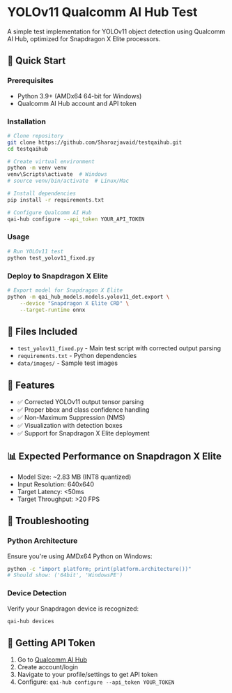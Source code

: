 # YOLOv11 Qualcomm AI Hub Test

A simple test implementation for YOLOv11 object detection using Qualcomm AI Hub, optimized for Snapdragon X Elite processors.

## 🚀 Quick Start

### Prerequisites
- Python 3.9+ (AMDx64 64-bit for Windows)
- Qualcomm AI Hub account and API token

### Installation
```bash
# Clone repository
git clone https://github.com/Sharozjavaid/testqaihub.git
cd testqaihub

# Create virtual environment
python -m venv venv
venv\Scripts\activate  # Windows
# source venv/bin/activate  # Linux/Mac

# Install dependencies
pip install -r requirements.txt

# Configure Qualcomm AI Hub
qai-hub configure --api_token YOUR_API_TOKEN
```

### Usage
```bash
# Run YOLOv11 test
python test_yolov11_fixed.py
```

### Deploy to Snapdragon X Elite
```bash
# Export model for Snapdragon X Elite
python -m qai_hub_models.models.yolov11_det.export \
    --device "Snapdragon X Elite CRD" \
    --target-runtime onnx
```

## 📁 Files Included
- `test_yolov11_fixed.py` - Main test script with corrected output parsing
- `requirements.txt` - Python dependencies
- `data/images/` - Sample test images

## 🎯 Features
- ✅ Corrected YOLOv11 output tensor parsing
- ✅ Proper bbox and class confidence handling
- ✅ Non-Maximum Suppression (NMS)
- ✅ Visualization with detection boxes
- ✅ Support for Snapdragon X Elite deployment

## 📊 Expected Performance on Snapdragon X Elite
- Model Size: ~2.83 MB (INT8 quantized)
- Input Resolution: 640x640
- Target Latency: <50ms
- Target Throughput: >20 FPS

## 🔧 Troubleshooting

### Python Architecture
Ensure you're using AMDx64 Python on Windows:
```bash
python -c "import platform; print(platform.architecture())"
# Should show: ('64bit', 'WindowsPE')
```

### Device Detection
Verify your Snapdragon device is recognized:
```bash
qai-hub devices
```

## 📝 Getting API Token
1. Go to [Qualcomm AI Hub](https://aihub.qualcomm.com/)
2. Create account/login
3. Navigate to your profile/settings to get API token
4. Configure: `qai-hub configure --api_token YOUR_TOKEN` 
